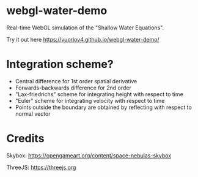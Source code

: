 # webgl-water-demo
Real-time WebGL simulation of the "Shallow Water Equations".

Try it out here https://vuoriov4.github.io/webgl-water-demo/

# Integration scheme?
- Central difference for 1st order spatial derivative
- Forwards-backwards difference for 2nd order
- "Lax-friedrichs" scheme for integrating height with respect to time
- "Euler" scheme for integrating velocity with respect to time
- Points outside the boundary are obtained by reflecting with respect to normal vector

# Credits

Skybox: https://opengameart.org/content/space-nebulas-skybox

ThreeJS: https://threejs.org
